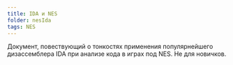 ```yaml
---
title: IDA и NES
folder: nesIda
tags: NES
---
```

Документ, повествующий о тонкостях применения популярнейшего дизассемблера IDA при анализе кода в играх под NES. Не для новичков.